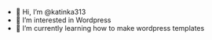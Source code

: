 - 👋 Hi, I’m @katinka313
- 👀 I’m interested in Wordpress
- 🌱 I’m currently learning how to make wordpress templates

<!---
katinka313/katinka313 is a ✨ special ✨ repository because its `README.md` (this file) appears on your GitHub profile.
You can click the Preview link to take a look at your changes.
--->
